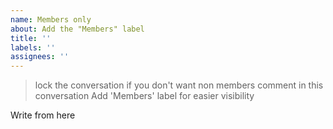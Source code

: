 ```yaml
---
name: Members only
about: Add the "Members" label
title: ''
labels: ''
assignees: ''
---
```


> lock the conversation if you don't want non members comment in this conversation
Add 'Members' label for easier visibility 

Write from here
